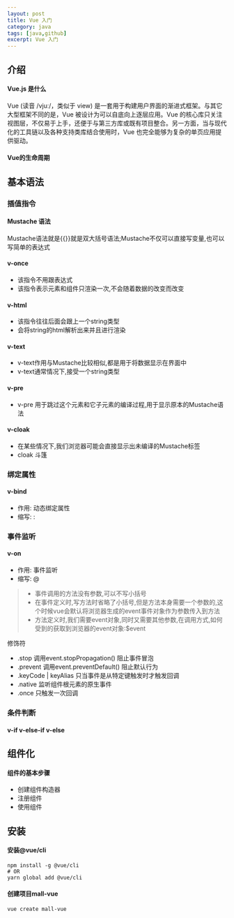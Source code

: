 ```yaml
---
layout: post
title: Vue 入门
category: java
tags: [java,github]
excerpt: Vue 入门
---
```


## 介绍
#### Vue.js 是什么
Vue (读音 /vjuː/，类似于 view) 是一套用于构建用户界面的渐进式框架。与其它大型框架不同的是，Vue 被设计为可以自底向上逐层应用。Vue 的核心库只关注视图层，不仅易于上手，还便于与第三方库或既有项目整合。另一方面，当与现代化的工具链以及各种支持类库结合使用时，Vue 也完全能够为复杂的单页应用提供驱动。

#### Vue的生命周期

## 基本语法

### 插值指令
#### Mustache 语法
Mustache语法就是{{}}就是双大括号语法;Mustache不仅可以直接写变量,也可以写简单的表达式

#### v-once
- 该指令不用跟表达式
- 该指令表示元素和组件只渲染一次,不会随着数据的改变而改变

#### v-html
- 该指令往往后面会跟上一个string类型
- 会将string的html解析出来并且进行渲染

#### v-text
- v-text作用与Mustache比较相似,都是用于将数据显示在界面中
- v-text通常情况下,接受一个string类型

#### v-pre
- v-pre 用于跳过这个元素和它子元素的编译过程,用于显示原本的Mustache语法

#### v-cloak
- 在某些情况下,我们浏览器可能会直接显示出未编译的Mustache标签
- cloak 斗篷

### 绑定属性
#### v-bind
- 作用: 动态绑定属性
- 缩写: :

### 事件监听
#### v-on
- 作用: 事件监听
- 缩写: @

> - 事件调用的方法没有参数,可以不写小括号
> - 在事件定义时,写方法时省略了小括号,但是方法本身需要一个参数的,这个时候vue会默认将浏览器生成的event事件对象作为参数传入到方法
> - 方法定义时,我们需要event对象,同时又需要其他参数,在调用方式,如何受到的获取到浏览器的event对象:$event

修饰符
- .stop 调用event.stopPropagation() 阻止事件冒泡
- .prevent 调用event.preventDefault() 阻止默认行为
- .keyCode | keyAlias 只当事件是从特定键触发时才触发回调
- .native 监听组件根元素的原生事件
- .once 只触发一次回调

### 条件判断
#### v-if v-else-if v-else

## 组件化
#### 组件的基本步骤
- 创建组件构造器
- 注册组件
- 使用组件

## 安装
#### 安装@vue/cli
```shell script
npm install -g @vue/cli
# OR
yarn global add @vue/cli
```

#### 创建项目mall-vue
```shell script
vue create mall-vue
```
